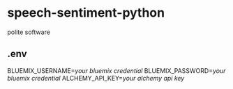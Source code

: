 # speech-sentiment-python
polite software


## .env
BLUEMIX_USERNAME=*your bluemix credential*
BLUEMIX_PASSWORD=*your bluemix credential*
ALCHEMY_API_KEY=*your alchemy api key*